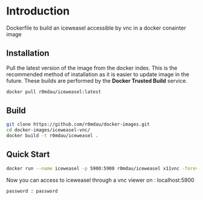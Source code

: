 # Introduction

Dockerfile to build an iceweasel accessible by vnc in a docker conainter image

## Installation

Pull the latest version of the image from the docker index. This is the recommended method of installation as it is easier to update image in the future. These builds are performed by the **Docker Trusted Build** service.

```bash
docker pull r0mdau/iceweasel:latest
```

## Build

```bash
git clone https://github.com/r0mdau/docker-images.git
cd docker-images/iceweasel-vnc/
docker build -t r0mdau/iceweasel .
```

## Quick Start

```bash
docker run --name iceweasel -p 5900:5900 r0mdau/iceweasel x11vnc -forever -usepw -create
```

Now you can access to iceweasel through a vnc viewer on : localhost:5900

```bash
password : password
```
